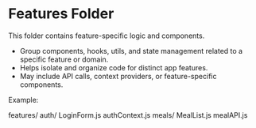 # Features Folder

This folder contains feature-specific logic and components.

- Group components, hooks, utils, and state management related to a specific feature or domain.
- Helps isolate and organize code for distinct app features.
- May include API calls, context providers, or feature-specific components.

Example:

features/
auth/
LoginForm.js
authContext.js
meals/
MealList.js
mealAPI.js
